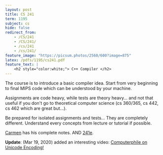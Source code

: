 ```yaml
---
layout: post
title: CS 241
term: 1195
subject: cs
hide: false
redirect_from:
    - /CS/241
    - /CS/241/
    - /cs/241
    - /cs/241/
feature_image: "https://picsum.photos/2560/600?image=875"
latex: /pdfs/1195/cs241.pdf
feature_text: |
    <h2 style="color:white;"> C++ Compiler </h2>
---
```


The course is to introduce a basic compiler idea. Start from very beginning to final MIPS code which can be understood by your machine.

Assignments are code heavy, while tests are theory heavy... and not that useful if you don't go to theoretical computer science (cs 360/365, cs 442, cs 462 which are great but...).

Be prepared for isolated assignments and tests... They are completely different. Understand every concepts from lecture or tutorial if possible.

[Carmen](https://cs.uwaterloo.ca/~cbruni/) has his complete notes. AND [241e](/18-09/CS241E/).

**Update**: (Mar 19, 2020) added an interesting video: [Computerphile on Unicode Encoding!](https://www.youtube.com/watch?v=MijmeoH9LT4)
